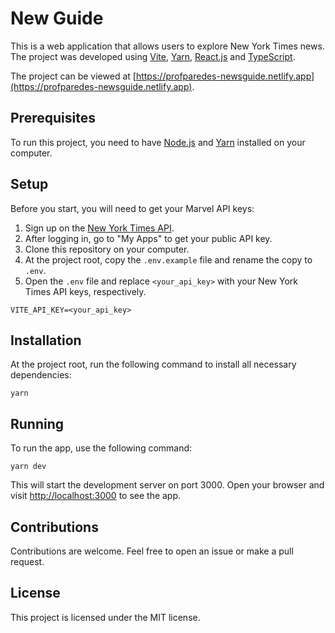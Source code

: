 # New Guide

This is a web application that allows users to explore New York Times news. The project was developed using [Vite](https://vitejs.dev/), [Yarn](https://yarnpkg.com/), [React.js](https://reactjs.org/) and [TypeScript](https://www.typescriptlang.org/).

The project can be viewed at [https://profparedes-newsguide.netlify.app](https://profparedes-newsguide.netlify.app).

## Prerequisites

To run this project, you need to have [Node.js](https://nodejs.org/en/) and [Yarn](https://yarnpkg.com/) installed on your computer.

## Setup

Before you start, you will need to get your Marvel API keys:

1. Sign up on the [New York Times API](https://developer.nytimes.com/apis).
2. After logging in, go to "My Apps" to get your public API key.
3. Clone this repository on your computer.
4. At the project root, copy the `.env.example` file and rename the copy to `.env`.
5. Open the `.env` file and replace `<your_api_key>` with your New York Times API keys, respectively.

```
VITE_API_KEY=<your_api_key>
```

## Installation

At the project root, run the following command to install all necessary dependencies:

```
yarn
```

## Running

To run the app, use the following command:

```
yarn dev
```

This will start the development server on port 3000. Open your browser and visit [http://localhost:3000](http://localhost:3000) to see the app.

## Contributions

Contributions are welcome. Feel free to open an issue or make a pull request.

## License

This project is licensed under the MIT license.
